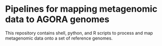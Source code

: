 # Pipelines for mapping metagenomic data to AGORA genomes
This repository contains shell, python, and R scripts to process and map metagenomic data onto a set of reference genomes.